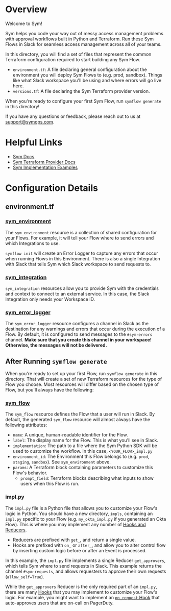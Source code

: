 # Overview
Welcome to Sym!

Sym helps you code your way out of messy access management problems with approval workflows built in
Python and Terraform. Run these Sym Flows in Slack for seamless access management across all of your teams.

In this directory, you will find a set of files that represent the common Terraform configuration required to start building any Sym Flow.

- `environment.tf`: A file declaring general configuration about the environment you will deploy Sym Flows to (e.g. prod, sandbox). Things like what Slack workspace you'll be using and where errors will go live here.
- `versions.tf`: A file declaring the Sym Terraform provider version.

When you're ready to configure your first Sym Flow, run `symflow generate` in this directory!

If you have any questions or feedback, please reach out to us at support@symops.com.

# Helpful Links
- [Sym Docs](https://docs.symops.com/)
- [Sym Terraform Provider Docs](https://registry.terraform.io/providers/symopsio/sym/latest/docs)
- [Sym Implementation Examples](https://github.com/symopsio/examples)

# Configuration Details
## environment.tf
### [sym_environment](https://registry.terraform.io/providers/symopsio/sym/latest/docs/resources/environment)
The `sym_environment` resource is a collection of shared configuration for your Flows.
For example, it will tell your Flow where to send errors and which Integrations to use.

`symflow init` will create an Error Logger to capture any errors that occur when running Flows in this Environment. There is also a single Integration with Slack that tells Sym which Slack workspace to send requests to.

### [sym_integration](https://registry.terraform.io/providers/symopsio/sym/latest/docs/resources/integration)
`sym_integration` resources allow you to provide Sym with the credentials and context to connect to an external service.
In this case, the Slack Integration only needs your Workspace ID.

### [sym_error_logger](https://registry.terraform.io/providers/symopsio/sym/latest/docs/resources/error_logger)
The `sym_error_logger` resource configures a channel in Slack as the destination for any warnings and errors that occur during
the execution of a Flow. By default, it is configured to send messages to the `#sym-errors` channel. **Make sure
that you create this channel in your workspace! Otherwise, the messages will not be delivered.**

## After Running `symflow generate`
When you're ready to set up your first Flow, run `symflow generate` in this directory. That will create a set of new Terraform resources for the type of Flow you choose. Most resources will differ based on the chosen type of Flow, but you'll always have the following:

### [sym_flow](https://registry.terraform.io/providers/symopsio/sym/latest/docs/resources/flow)
The `sym_flow` resource defines the Flow that a user will run in Slack. By default, the generated `sym_flow` resource will almost always have the following attributes:
- `name`: A unique, human-readable identifier for the Flow.
- `label`: The display name for the Flow. This is what you'll see in Slack.
- `implementation`: The path to a file where the Sym Python SDK will be used to customize the workflow. In this case, `<YOUR_FLOW>_impl.py`
- `environment_id`: The Environment this Flow belongs to (e.g. `prod`, `staging`, `sandbox`). See `sym_environment` above.
- `params`: A Terraform block containing parameters to customize this Flow's behavior.
  - `prompt_field`: Terraform blocks describing what inputs to show users when this Flow is run.

### impl.py
The `impl.py` file is a Python file that allows you to customize your Flow's logic in Python. You should have a new directory, `impls`, containing an `impl.py` specific to your Flow (e.g. `my_okta_impl.py` if you generated an Okta Flow). This is where you may
implement any number of [Hooks and Reducers](https://docs.symops.com/docs/workflow-handlers).
- Reducers are prefixed with `get_`, and return a single value.
- Hooks are prefixed with `on_` or `after_`, and allow you to alter control flow by inserting custom logic before or after an Event is processed.

In this example, the `impl.py` file implements a single Reducer `get_approvers`, which tells Sym where to send
requests in Slack. This example returns the channel `#sym-requests`, and allows requesters
to approve their own requests (`allow_self=True`).

While the `get_approvers` Reducer is the only required part of an `impl.py`, there are many [Hooks](https://docs.symops.com/docs/hooks)
that you may implement to customize your Flow's logic. For example, you might want to implement an
[`on_request` Hook](https://docs.symops.com/docs/hooks#on_request) that auto-approves users that are on-call on PagerDuty.
